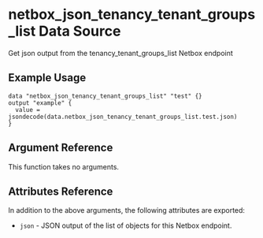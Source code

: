 # netbox\_json\_tenancy\_tenant\_groups\_list Data Source

Get json output from the tenancy_tenant_groups_list Netbox endpoint

## Example Usage

```hcl
data "netbox_json_tenancy_tenant_groups_list" "test" {}
output "example" {
  value = jsondecode(data.netbox_json_tenancy_tenant_groups_list.test.json)
}
```

## Argument Reference

This function takes no arguments.

## Attributes Reference

In addition to the above arguments, the following attributes are exported:
* ``json`` - JSON output of the list of objects for this Netbox endpoint.

